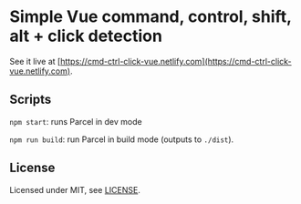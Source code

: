 # Simple Vue command, control, shift, alt + click detection

See it live at [https://cmd-ctrl-click-vue.netlify.com](https://cmd-ctrl-click-vue.netlify.com).

## Scripts

`npm start`: runs Parcel in dev mode

`npm run build`: run Parcel in build mode (outputs to `./dist`).

## License

Licensed under MIT, see [LICENSE](./LICENSE).
